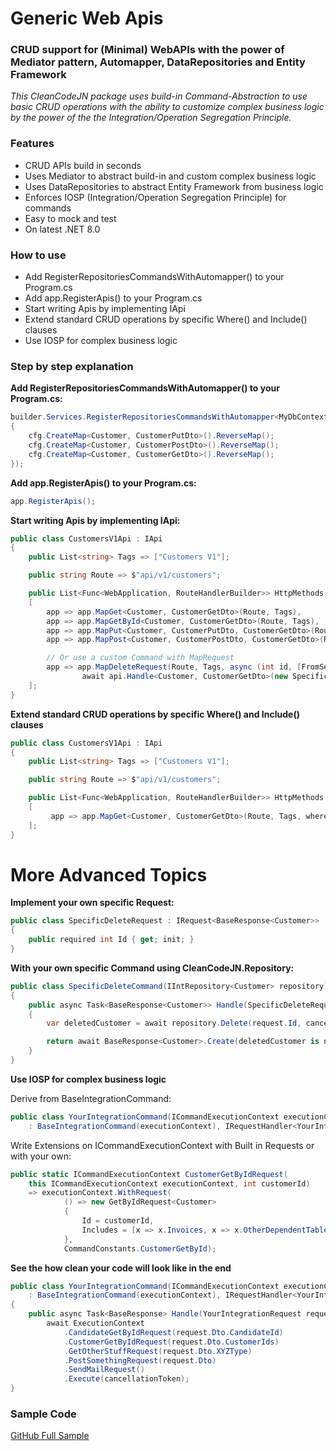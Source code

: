 # Generic Web Apis
### CRUD support for (Minimal) WebAPIs with the power of Mediator pattern, Automapper, DataRepositories and Entity Framework

_This CleanCodeJN package uses build-in Command-Abstraction to use basic CRUD operations with the ability to customize complex 
business logic by the power of the the Integration/Operation Segregation Principle._

### Features

- CRUD APIs build in seconds
- Uses Mediator to abstract build-in and custom complex business logic
- Uses DataRepositories to abstract Entity Framework from business logic
- Enforces IOSP (Integration/Operation Segregation Principle) for commands
- Easy to mock and test
- On latest .NET 8.0

### How to use

- Add RegisterRepositoriesCommandsWithAutomapper<IDataContext>() to your Program.cs
- Add app.RegisterApis() to your Program.cs
- Start writing Apis by implementing IApi
- Extend standard CRUD operations by specific Where() and Include() clauses
- Use IOSP for complex business logic

### Step by step explanation

__Add RegisterRepositoriesCommandsWithAutomapper<IDataContext>() to your Program.cs:__
```C#
builder.Services.RegisterRepositoriesCommandsWithAutomapper<MyDbContext>(cfg =>
{
    cfg.CreateMap<Customer, CustomerPutDto>().ReverseMap();
    cfg.CreateMap<Customer, CustomerPostDto>().ReverseMap();
    cfg.CreateMap<Customer, CustomerGetDto>().ReverseMap();
});
```

__Add app.RegisterApis() to your Program.cs:__
```C#
app.RegisterApis();
```

__Start writing Apis by implementing IApi:__
```C#
public class CustomersV1Api : IApi
{
    public List<string> Tags => ["Customers V1"];

    public string Route => $"api/v1/customers";

    public List<Func<WebApplication, RouteHandlerBuilder>> HttpMethods =>
    [
        app => app.MapGet<Customer, CustomerGetDto>(Route, Tags),
        app => app.MapGetById<Customer, CustomerGetDto>(Route, Tags),
        app => app.MapPut<Customer, CustomerPutDto, CustomerGetDto>(Route, Tags),
        app => app.MapPost<Customer, CustomerPostDto, CustomerGetDto>(Route, Tags),

        // Or use a custom Command with MapRequest
        app => app.MapDeleteRequest(Route, Tags, async (int id, [FromServices] ApiBase api) =>
                await api.Handle<Customer, CustomerGetDto>(new SpecificDeleteRequest { Id = id }))
    ];
}
```

__Extend standard CRUD operations by specific Where() and Include() clauses__
```C#
public class CustomersV1Api : IApi
{
    public List<string> Tags => ["Customers V1"];

    public string Route => $"api/v1/customers";

    public List<Func<WebApplication, RouteHandlerBuilder>> HttpMethods =>
    [
         app => app.MapGet<Customer, CustomerGetDto>(Route, Tags, where: x => x.Name.StartsWith("a")),
    ];
}
```

# More Advanced Topics
__Implement your own specific Request:__
```C#
public class SpecificDeleteRequest : IRequest<BaseResponse<Customer>>
{
    public required int Id { get; init; }
}
```

__With your own specific Command using CleanCodeJN.Repository:__
```C#
public class SpecificDeleteCommand(IIntRepository<Customer> repository) : IRequestHandler<SpecificDeleteRequest, BaseResponse<Customer>>
{
    public async Task<BaseResponse<Customer>> Handle(SpecificDeleteRequest request, CancellationToken cancellationToken)
    {
        var deletedCustomer = await repository.Delete(request.Id, cancellationToken);

        return await BaseResponse<Customer>.Create(deletedCustomer is not null, deletedCustomer);
    }
}
```

__Use IOSP for complex business logic__

Derive from BaseIntegrationCommand:
```C#
public class YourIntegrationCommand(ICommandExecutionContext executionContext)
    : BaseIntegrationCommand(executionContext), IRequestHandler<YourIntegrationRequest, BaseResponse>
```

Write Extensions on ICommandExecutionContext with Built in Requests or with your own:
```C#
public static ICommandExecutionContext CustomerGetByIdRequest(
    this ICommandExecutionContext executionContext, int customerId) 
    => executionContext.WithRequest(
            () => new GetByIdRequest<Customer>
            {
                Id = customerId,
                Includes = [x => x.Invoices, x => x.OtherDependentTable],
            },
            CommandConstants.CustomerGetById);
```

__See the how clean your code will look like in the end__
```C#
public class YourIntegrationCommand(ICommandExecutionContext executionContext)
    : BaseIntegrationCommand(executionContext), IRequestHandler<YourIntegrationRequest, BaseResponse>
{
    public async Task<BaseResponse> Handle(YourIntegrationRequest request, CancellationToken cancellationToken) =>
        await ExecutionContext
            .CandidateGetByIdRequest(request.Dto.CandidateId)
            .CustomerGetByIdRequest(request.Dto.CustomerIds)
            .GetOtherStuffRequest(request.Dto.XYZType)
            .PostSomethingRequest(request.Dto)
            .SendMailRequest()
            .Execute(cancellationToken);
}
```

### Sample Code
[GitHub Full Sample](https://github.com/decius999/CleanCodeJN-Generic-Apis/tree/dev/CleanCodeJN.GenericApis.Sample)
